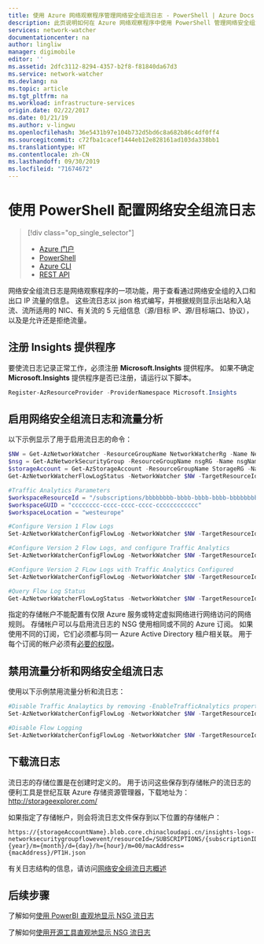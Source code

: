 ```yaml
---
title: 使用 Azure 网络观察程序管理网络安全组流日志 - PowerShell | Azure Docs
description: 此页说明如何在 Azure 网络观察程序中使用 PowerShell 管理网络安全组流日志
services: network-watcher
documentationcenter: na
author: lingliw
manager: digimobile
editor: ''
ms.assetid: 2dfc3112-8294-4357-b2f8-f81840da67d3
ms.service: network-watcher
ms.devlang: na
ms.topic: article
ms.tgt_pltfrm: na
ms.workload: infrastructure-services
origin.date: 02/22/2017
ms.date: 01/21/19
ms.author: v-lingwu
ms.openlocfilehash: 36e5431b97e104b732d5bd6c8a682b86c4df0ff4
ms.sourcegitcommit: c72fba1cacef1444eb12e828161ad103da338bb1
ms.translationtype: HT
ms.contentlocale: zh-CN
ms.lasthandoff: 09/30/2019
ms.locfileid: "71674672"
---
```

# <a name="configuring-network-security-group-flow-logs-with-powershell"></a>使用 PowerShell 配置网络安全组流日志

> [!div class="op_single_selector"]
> - [Azure 门户](network-watcher-nsg-flow-logging-portal.md)
> - [PowerShell](network-watcher-nsg-flow-logging-powershell.md)
> - [Azure CLI](network-watcher-nsg-flow-logging-cli.md)
> - [REST API](network-watcher-nsg-flow-logging-rest.md)

网络安全组流日志是网络观察程序的一项功能，用于查看通过网络安全组的入口和出口 IP 流量的信息。 这些流日志以 json 格式编写，并根据规则显示出站和入站流、流所适用的 NIC、有关流的 5 元组信息（源/目标 IP、源/目标端口、协议），以及是允许还是拒绝流量。

## <a name="register-insights-provider"></a>注册 Insights 提供程序

要使流日志记录正常工作，必须注册 **Microsoft.Insights** 提供程序。 如果不确定 **Microsoft.Insights** 提供程序是否已注册，请运行以下脚本。

```powershell
Register-AzResourceProvider -ProviderNamespace Microsoft.Insights
```

## <a name="enable-network-security-group-flow-logs-and-traffic-analytics"></a>启用网络安全组流日志和流量分析

以下示例显示了用于启用流日志的命令：

```powershell
$NW = Get-AzNetworkWatcher -ResourceGroupName NetworkWatcherRg -Name NetworkWatcher_westcentralus
$nsg = Get-AzNetworkSecurityGroup -ResourceGroupName nsgRG -Name nsgName
$storageAccount = Get-AzStorageAccount -ResourceGroupName StorageRG -Name contosostorage123
Get-AzNetworkWatcherFlowLogStatus -NetworkWatcher $NW -TargetResourceId $nsg.Id

#Traffic Analytics Parameters
$workspaceResourceId = "/subscriptions/bbbbbbbb-bbbb-bbbb-bbbb-bbbbbbbbbbbb/resourcegroups/trafficanalyticsrg/providers/microsoft.operationalinsights/workspaces/taworkspace"
$workspaceGUID = "cccccccc-cccc-cccc-cccc-cccccccccccc"
$workspaceLocation = "westeurope"

#Configure Version 1 Flow Logs
Set-AzNetworkWatcherConfigFlowLog -NetworkWatcher $NW -TargetResourceId $nsg.Id -StorageAccountId $storageAccount.Id -EnableFlowLog $true -FormatType Json -FormatVersion 1

#Configure Version 2 Flow Logs, and configure Traffic Analytics
Set-AzNetworkWatcherConfigFlowLog -NetworkWatcher $NW -TargetResourceId $nsg.Id -StorageAccountId $storageAccount.Id -EnableFlowLog $true -FormatType Json -FormatVersion 2

#Configure Version 2 FLow Logs with Traffic Analytics Configured
Set-AzNetworkWatcherConfigFlowLog -NetworkWatcher $NW -TargetResourceId $nsg.Id -StorageAccountId $storageAccount.Id -EnableFlowLog $true -FormatType Json -FormatVersion 2 -EnableTrafficAnalytics -WorkspaceResourceId $workspaceResourceId -WorkspaceGUID $workspaceid -WorkspaceLocation $workspaceRegion

#Query Flow Log Status
Get-AzNetworkWatcherFlowLogStatus -NetworkWatcher $NW -TargetResourceId $nsg.Id
```

指定的存储帐户不能配置有仅限 Azure 服务或特定虚拟网络进行网络访问的网络规则。 存储帐户可以与启用流日志的 NSG 使用相同或不同的 Azure 订阅。 如果使用不同的订阅，它们必须都与同一 Azure Active Directory 租户相关联。 用于每个订阅的帐户必须有[必要的权限](required-rbac-permissions.md)。

## <a name="disable-traffic-analytics-and-network-security-group-flow-logs"></a>禁用流量分析和网络安全组流日志

使用以下示例禁用流量分析和流日志：

```powershell
#Disable Traffic Analaytics by removing -EnableTrafficAnalytics property
Set-AzNetworkWatcherConfigFlowLog -NetworkWatcher $NW -TargetResourceId $nsg.Id -StorageAccountId $storageAccount.Id -EnableFlowLog $true -FormatType Json -FormatVersion 2 -WorkspaceResourceId $workspaceResourceId -WorkspaceGUID $workspaceGUID -WorkspaceLocation $workspaceLocation

#Disable Flow Logging
Set-AzNetworkWatcherConfigFlowLog -NetworkWatcher $NW -TargetResourceId $nsg.Id -StorageAccountId $storageAccount.Id -EnableFlowLog $false
```

## <a name="download-a-flow-log"></a>下载流日志

流日志的存储位置是在创建时定义的。 用于访问这些保存到存储帐户的流日志的便利工具是世纪互联 Azure 存储资源管理器，下载地址为： http://storageexplorer.com/

如果指定了存储帐户，则会将流日志文件保存到以下位置的存储帐户：

```
https://{storageAccountName}.blob.core.chinacloudapi.cn/insights-logs-networksecuritygroupflowevent/resourceId=/SUBSCRIPTIONS/{subscriptionID}/RESOURCEGROUPS/{resourceGroupName}/PROVIDERS/MICROSOFT.NETWORK/NETWORKSECURITYGROUPS/{nsgName}/y={year}/m={month}/d={day}/h={hour}/m=00/macAddress={macAddress}/PT1H.json
```

有关日志结构的信息，请访问[网络安全组流日志概述](network-watcher-nsg-flow-logging-overview.md)

## <a name="next-steps"></a>后续步骤

了解如何[使用 PowerBI 直观地显示 NSG 流日志](network-watcher-visualize-nsg-flow-logs-power-bi.md)

了解如何[使用开源工具直观地显示 NSG 流日志](network-watcher-visualize-nsg-flow-logs-open-source-tools.md)

<!--Update_Description: update link, wording update -->